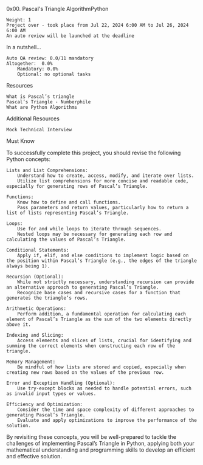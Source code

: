  0x00. Pascal's Triangle
AlgorithmPython

    Weight: 1
    Project over - took place from Jul 22, 2024 6:00 AM to Jul 26, 2024 6:00 AM
    An auto review will be launched at the deadline

In a nutshell…

    Auto QA review: 0.0/11 mandatory
    Altogether:  0.0%
        Mandatory: 0.0%
        Optional: no optional tasks

Resources

    What is Pascal’s triangle
    Pascal’s Triangle - Numberphile
    What are Python Algorithms

Additional Resources

    Mock Technical Interview

Must Know

To successfully complete this project, you should revise the following Python concepts:

    Lists and List Comprehensions:
        Understand how to create, access, modify, and iterate over lists.
        Utilize list comprehensions for more concise and readable code, especially for generating rows of Pascal’s Triangle.

    Functions:
        Know how to define and call functions.
        Pass parameters and return values, particularly how to return a list of lists representing Pascal’s Triangle.

    Loops:
        Use for and while loops to iterate through sequences.
        Nested loops may be necessary for generating each row and calculating the values of Pascal’s Triangle.

    Conditional Statements:
        Apply if, elif, and else conditions to implement logic based on the position within Pascal’s Triangle (e.g., the edges of the triangle always being 1).

    Recursion (Optional):
        While not strictly necessary, understanding recursion can provide an alternative approach to generating Pascal’s Triangle.
        Recognize base cases and recursive cases for a function that generates the triangle’s rows.

    Arithmetic Operations:
        Perform addition, a fundamental operation for calculating each element of Pascal’s Triangle as the sum of the two elements directly above it.

    Indexing and Slicing:
        Access elements and slices of lists, crucial for identifying and summing the correct elements when constructing each row of the triangle.

    Memory Management:
        Be mindful of how lists are stored and copied, especially when creating new rows based on the values of the previous row.

    Error and Exception Handling (Optional):
        Use try-except blocks as needed to handle potential errors, such as invalid input types or values.

    Efficiency and Optimization:
        Consider the time and space complexity of different approaches to generating Pascal’s Triangle.
        Evaluate and apply optimizations to improve the performance of the solution.

By revisiting these concepts, you will be well-prepared to tackle the challenges of implementing Pascal’s Triangle in Python, applying both your mathematical understanding and programming skills to develop an efficient and effective solution.


